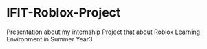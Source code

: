 # IFIT-Roblox-Project
Presentation about my internship Project that about Roblox Learning Environment in Summer Year3
